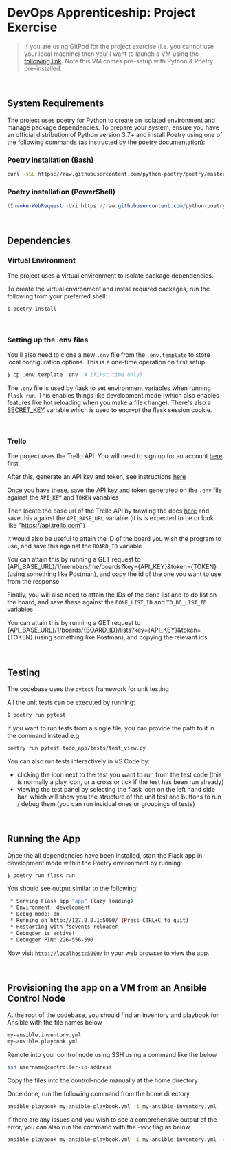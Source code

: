 # **DevOps Apprenticeship: Project Exercise**

> If you are using GitPod for the project exercise (i.e. you cannot use your local machine) then you'll want to launch a VM using the [following link](https://gitpod.io/#https://github.com/CorndelWithSoftwire/DevOps-Course-Starter). Note this VM comes pre-setup with Python & Poetry pre-installed.

&nbsp;
## **System Requirements**

The project uses poetry for Python to create an isolated environment and manage package dependencies. To prepare your system, ensure you have an official distribution of Python version 3.7+ and install Poetry using one of the following commands (as instructed by the [poetry documentation](https://python-poetry.org/docs/#system-requirements)):

### Poetry installation (Bash)

```bash
curl -sSL https://raw.githubusercontent.com/python-poetry/poetry/master/install-poetry.py | python -
```

### Poetry installation (PowerShell)

```powershell
(Invoke-WebRequest -Uri https://raw.githubusercontent.com/python-poetry/poetry/master/install-poetry.py -UseBasicParsing).Content | python -
```

&nbsp;
## **Dependencies**

### **Virtual Environment**

The project uses a virtual environment to isolate package dependencies. 

To create the virtual environment and install required packages, run the following from your preferred shell:

```bash
$ poetry install
```
&nbsp;
### **Setting up the .env files**

You'll also need to clone a new `.env` file from the `.env.template` to store local configuration options. This is a one-time operation on first setup:

```bash
$ cp .env.template .env  # (first time only)
```

The `.env` file is used by flask to set environment variables when running `flask run`. This enables things like development mode (which also enables features like hot reloading when you make a file change). There's also a [SECRET_KEY](https://flask.palletsprojects.com/en/1.1.x/config/#SECRET_KEY) variable which is used to encrypt the flask session cookie.

&nbsp;
### **Trello**

The project uses the Trello API. You will need to sign up for an account [here](https://trello.com/signup) first 

After this, generate an API key and token, see instructions [here](https://trello.com/app-key)

Once you have these, save the API key and token generated on the `.env` file against the `API_KEY` and `TOKEN` variables

Then locate the base url of the Trello API by trawling the docs [here](https://developer.atlassian.com/cloud/trello/rest/api-group-actions/) and save this against the `API_BASE_URL` variable (it is is expected to be or look like "https://api.trello.com")

It would also be useful to attain the ID of the board you wish the program to use, and save this against the `BOARD_ID` variable

You can attain this by running a GET request to {API_BASE_URL}/1/members/me/boards?key={API_KEY}&token={TOKEN} (using something like Postman), and copy the id of the one you want to use from the response

Finally, you will also need to attain the IDs of the done list and to do list on the board, and save these against the `DONE_LIST_ID` and `TO_DO_LIST_ID` variables

You can attain this by running a GET request to {API_BASE_URL}/1/boards/{BOARD_ID}/lists?key={API_KEY}&token={TOKEN} (using something like Postman), and copying the relevant ids

&nbsp;
## **Testing**

The codebase uses the `pytest` framework for unit testing

All the unit tests can be executed by running:
```bash
$ poetry run pytest
```

If you want to run tests from a single file, you can provide the path to it in the command instead e.g.
```bash
poetry run pytest todo_app/tests/test_view.py
```

You can also run tests interactively in VS Code by:
- clicking the icon next to the test you want to run from the test code (this is normally a play icon, or a cross or tick if the test has been run already)
- viewing the test panel by selecting the flask icon on the left hand side bar, which will show you the structure of the unit test and buttons to run / debug them (you can run invidual ones or groupings of tests)

&nbsp;
## **Running the App**

Once the all dependencies have been installed, start the Flask app in development mode within the Poetry environment by running:
```bash
$ poetry run flask run
```

You should see output similar to the following:
```bash
 * Serving Flask app "app" (lazy loading)
 * Environment: development
 * Debug mode: on
 * Running on http://127.0.0.1:5000/ (Press CTRL+C to quit)
 * Restarting with fsevents reloader
 * Debugger is active!
 * Debugger PIN: 226-556-590
```
Now visit [`http://localhost:5000/`](http://localhost:5000/) in your web browser to view the app.

&nbsp;
## **Provisioning the app on a VM from an Ansible Control Node**
At the root of the codebase, you should find an inventory and playbook for Ansible with the file names below
```bash
my-ansible.inventory.yml
my-ansible.playbook.yml
```

Remote into your control node using SSH using a command like the below
```bash
ssh username@controller-ip-address
```

Copy the files into the control-node manually at the home directory

Once done, run the following command from the home directory
```bash
ansible-playbook my-ansible-playbook.yml -i my-ansible-inventory.yml
```

If there are any issues and you wish to see a comprehensive output of the error, you can also run the command with the -vvv flag as below
```bash
ansible-playbook my-ansible-playbook.yml -i my-ansible-inventory.yml -vvv
```
